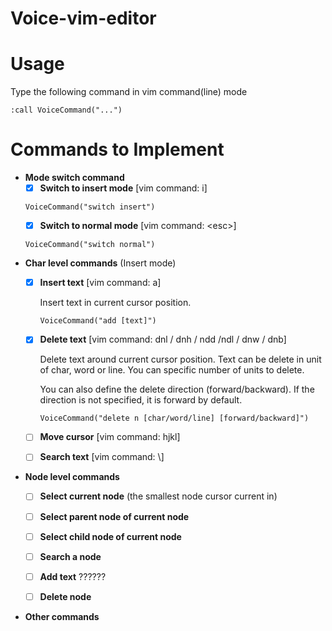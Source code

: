 # Voice-vim-editor

# Usage
Type the following command in vim command(line) mode
```
:call VoiceCommand("...")
```

# Commands to Implement
* **Mode switch command**
  - [x] **Switch to insert mode** [vim command: i]
  ```
  VoiceCommand("switch insert")
  ```
  - [x] **Switch to normal mode** [vim command: \<esc\>]
  ```
  VoiceCommand("switch normal")
  ```
* **Char level commands** (Insert mode)
  - [x] **Insert text** [vim command: a]
  
    Insert text in current cursor position.
    ```
    VoiceCommand("add [text]")
    ```
  - [x] **Delete text** [vim command: dnl / dnh / ndd /ndl / dnw / dnb]
  
    Delete text around current cursor position. Text can be delete in unit of char, word or line. You can specific number of units to delete. 
    
    You can also define the delete direction (forward/backward). If the direction is not specified, it is forward by default.
    ```
    VoiceCommand("delete n [char/word/line] [forward/backward]")
    ```
  - [ ] **Move cursor** [vim command: hjkl]
  
  - [ ] **Search text** [vim command: \\]
  
* **Node level commands**
  - [ ] **Select current node** (the smallest node cursor current in)
  
  - [ ] **Select parent node of current node**
  
  - [ ] **Select child node of current node**
  
  - [ ] **Search a node**
  
  - [ ] **Add text** ??????
  
  - [ ] **Delete node**
  
   
* **Other commands**

